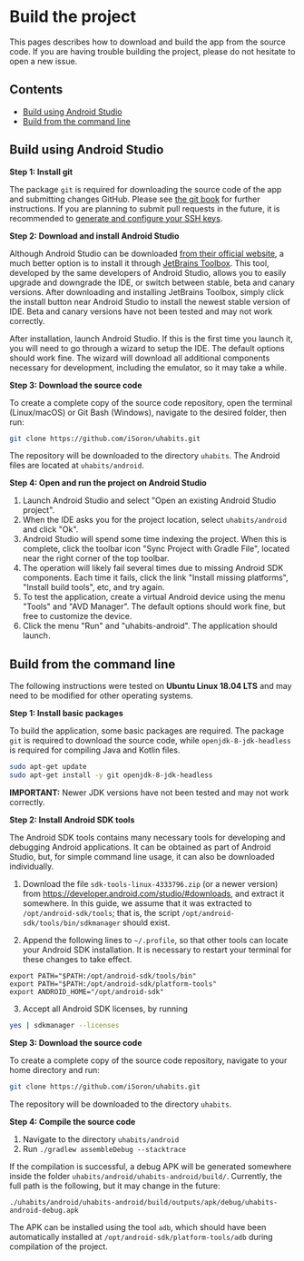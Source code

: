 # Build the project

This pages describes how to download and build the app from the source code. If you are having trouble building the project, please do not hesitate to open a new issue.

## Contents

* [Build using Android Studio](#build-using-android-studio)
* [Build from the command line](#build-from-the-command-line)

## Build using Android Studio

**Step 1: Install git**

The package `git` is required for downloading the source code of the app and submitting changes GitHub. Please see [the git book](https://git-scm.com/book/en/v2/Getting-Started-Installing-Git) for further instructions. If you are planning to submit pull requests in the future, it is recommended to [generate and configure your SSH keys](https://help.github.com/en/github/authenticating-to-github/generating-a-new-ssh-key-and-adding-it-to-the-ssh-agent).

**Step 2: Download and install Android Studio**

Although Android Studio can be downloaded [from their official website](https://developer.android.com/studio/), a much better option is to install it through [JetBrains Toolbox](https://www.jetbrains.com/toolbox-app/). This tool, developed by the same developers of Android Studio, allows you to easily upgrade and downgrade the IDE, or switch between stable, beta and canary versions. After downloading and installing JetBrains Toolbox, simply click the install button near Android Studio to install the newest stable version of IDE. Beta and canary versions have not been tested and may not work correctly.

After installation, launch Android Studio. If this is the first time you launch it, you will need to go through a wizard to setup the IDE. The default options should work fine. The wizard will download all additional components necessary for development, including the emulator, so it may take a while.

**Step 3: Download the source code**

To create a complete copy of the source code repository, open the terminal (Linux/macOS) or Git Bash (Windows), navigate to the desired folder, then run:
```bash
git clone https://github.com/iSoron/uhabits.git
```
The repository will be downloaded to the directory `uhabits`. The Android files are located at `uhabits/android`.

**Step 4: Open and run the project on Android Studio**

1. Launch Android Studio and select "Open an existing Android Studio project".
2. When the IDE asks you for the project location, select `uhabits/android` and click "Ok".
3. Android Studio will spend some time indexing the project. When this is complete, click the toolbar icon "Sync Project with Gradle File", located near the right corner of the top toolbar.
4. The operation will likely fail several times due to missing Android SDK components. Each time it fails, click the link "Install missing platforms", "Install build tools", etc, and try again.
5. To test the application, create a virtual Android device using the menu "Tools" and "AVD Manager". The default options should work fine, but free to customize the device.
6. Click the menu "Run" and "uhabits-android". The application should launch.


## Build from the command line

The following instructions were tested on **Ubuntu Linux 18.04 LTS** and may need to be modified for other operating systems.

**Step 1: Install basic packages**

To build the application, some basic packages are required. The package `git` is required to download the source code, while `openjdk-8-jdk-headless` is required for compiling Java and Kotlin files.

```bash
sudo apt-get update
sudo apt-get install -y git openjdk-8-jdk-headless
```

**IMPORTANT:** Newer JDK versions have not been tested and may not work correctly.


**Step 2: Install Android SDK tools**

The Android SDK tools contains many necessary tools for developing and debugging Android applications. It can be obtained as part of Android Studio, but, for simple command line usage, it can also be downloaded individually.

1. Download the file `sdk-tools-linux-4333796.zip` (or a newer version) from https://developer.android.com/studio/#downloads, and extract it somewhere. In this guide, we assume that it was extracted to `/opt/android-sdk/tools`; that is, the script `/opt/android-sdk/tools/bin/sdkmanager` should exist.

2. Append the following lines to `~/.profile`, so that other tools can locate your Android SDK installation. It is necessary to restart your terminal for these changes to take effect.
```
export PATH="$PATH:/opt/android-sdk/tools/bin"
export PATH="$PATH:/opt/android-sdk/platform-tools"
export ANDROID_HOME="/opt/android-sdk"
```

3. Accept all Android SDK licenses, by running
```bash
yes | sdkmanager --licenses
```

**Step 3: Download the source code**

To create a complete copy of the source code repository, navigate to your home directory and run:
```bash
git clone https://github.com/iSoron/uhabits.git
```
The repository will be downloaded to the directory `uhabits`.

**Step 4: Compile the source code**

1. Navigate to the directory `uhabits/android`
2. Run `./gradlew assembleDebug --stacktrace`

If the compilation is successful, a debug APK will be generated somewhere inside the folder `uhabits/android/uhabits-android/build/`. Currently, the full path is the following, but it may change in the future:

    ./uhabits/android/uhabits-android/build/outputs/apk/debug/uhabits-android-debug.apk

The APK can be installed using the tool `adb`, which should have been automatically installed at `/opt/android-sdk/platform-tools/adb` during compilation of the project.
